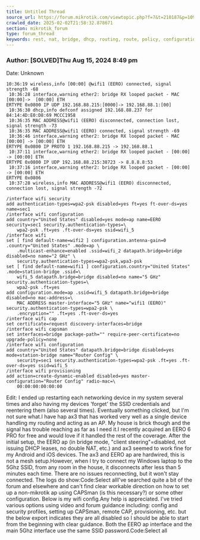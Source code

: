 ```yaml
---
title: Untitled Thread
source_url: https://forum.mikrotik.com/viewtopic.php?f=7&t=210187&p=1091645#p1091645
crawled_date: 2025-02-02T21:58:32.878671
section: mikrotik_forum
type: forum_thread
keywords: rest, nat, bridge, dhcp, routing, route, policy, configuration, setup
---
```


### Author: [SOLVED]Thu Aug 15, 2024 8:49 pm
Date: Unknown

```
10:36:19 wireless,info [00:00] @wifi1 (EERO) connected, signal strength -68
 10:36:28 interface,warning ether2: bridge RX looped packet - MAC  [00:00]->  [00:00] ETH
ERTYPE 0x0800 IP UDP 192.168.88.215:[0000]-> 192.168.88.1:[00]
 10:36:30 dhcp,info defconf assigned 192.168.88.237 for 84:14:4D:E0:D8:69 MCCC1958
 10:36:35 MAC ADDRESS@wifi1 (EERO) disconnected, connection lost, signal strength -73
 10:36:35 MAC ADDRESS@wifi1 (EERO) connected, signal strength -69
 10:36:46 interface,warning ether2: bridge RX looped packet - MAC [00:00] -> [00:00] ETH
ERTYPE 0x0800 IP PROTO 1 192.168.88.215 -> 192.168.88.1
 10:37:11 interface,warning ether2: bridge RX looped packet - [00:00] -> [00:00] ETH
ERTYPE 0x0800 IP UDP 192.168.88.215:38723 -> 8.8.8.8:53
 10:37:16 interface,warning ether2: bridge RX looped packet - [00:00] -> [00:00] ETH
ERTYPE 0x0806
 10:37:28 wireless,info MAC ADDRESS@wifi1 (EERO) disconnected, connection lost, signal strength -72
```

```
/interface wifi security
add authentication-types=wpa2-psk disabled=yes ft=yes ft-over-ds=yes name=sec1
/interface wifi configuration
add country="United States" disabled=yes mode=ap name=EERO security=sec1 security.authentication-types=\
    wpa2-psk .ft=yes .ft-over-ds=yes ssid=wifi_5
/interface wifi
set [ find default-name=wifi2 ] configuration.antenna-gain=0 .country="United States" .mode=ap \
    .multicast-enhance=enabled .ssid=wifi_2 datapath.bridge=bridge disabled=no name="2 GHz" \
    security.authentication-types=wpa2-psk,wpa3-psk
set [ find default-name=wifi1 ] configuration.country="United States" .mode=station-bridge .ssid=\
    wifi_5 datapath.bridge=bridge disabled=no name="5 GHz" security.authentication-types=\
    wpa2-psk .ft=yes
add configuration.mode=ap .ssid=wifi_5 datapath.bridge=bridge disabled=no mac-address=\
    MAC ADDRESS master-interface="5 GHz" name="wifi1 (EERO)" security.authentication-types=wpa2-psk \
    .encryption="" .ft=yes .ft-over-ds=yes
/interface wifi cap
set certificate=request discovery-interfaces=bridge
/interface wifi capsman
set interfaces=bridge package-path="" require-peer-certificate=no upgrade-policy=none
/interface wifi configuration
add country="United States" datapath.bridge=bridge disabled=yes mode=station-bridge name="Router Config" \
    security=sec1 security.authentication-types=wpa2-psk .ft=yes .ft-over-ds=yes ssid=wifi_5
/interface wifi provisioning
add action=create-dynamic-enabled disabled=yes master-configuration="Router Config" radio-mac=\
    00:00:00:00:00:00
```

Edit: I ended up restarting each networking device in my system several times and also having my devices 'forget' the SSID credentials and reentering them (also several times). Eventually something clicked, but I'm not sure what.I have hap ax3 that has worked very well as a single device handling my routing and acting as an AP. My house is brick though and the signal has trouble reaching as far as I need it.I recently acquired an EERO 6 PRO for free and would love if it handled the rest of the coverage. After the initial setup, the EERO ap (in bridge mode, "client steering"=disabled, not issuing DHCP leases, no double NAT, etc.) and ax3 seemed to work fine for my Android and iOS devices. The ax3 and EERO ap are hardwired, this is not a mesh setup.However, when I try to connect my Windows laptop to the 5Ghz SSID, from any room in the house, it disconnects after less than 5 minutes each time. There are no issues reconnecting, but it won't stay connected. The logs do show:Code:Select allI've searched quite a bit of the forum and elsewhere and can't find clear workable direction on how to set up a non-mikrotik ap using CAPSman (is this necessary?) or some other configuration. Below is my wifi config.Any help is appreciated. I've tried various options using video and forum guidance including: config and security profiles, setting up CAPSman, remote CAP, provisioning, etc. but the below export indicates they are all disabled so I should be able to start from the beginning with clear guidance. Both the EERO ap interface and the main 5Ghz interface use the same SSID password.Code:Select all

